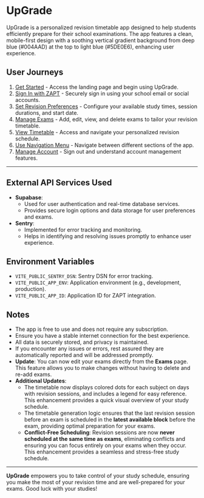# UpGrade

UpGrade is a personalized revision timetable app designed to help students efficiently prepare for their school examinations. The app features a clean, mobile-first design with a soothing vertical gradient background from deep blue (#004AAD) at the top to light blue (#5DE0E6), enhancing user experience.

## User Journeys

1. [Get Started](docs/journeys/get-started.md) - Access the landing page and begin using UpGrade.
2. [Sign In with ZAPT](docs/journeys/sign-in-with-zapt.md) - Securely sign in using your school email or social accounts.
3. [Set Revision Preferences](docs/journeys/set-revision-preferences.md) - Configure your available study times, session durations, and start date.
4. [Manage Exams](docs/journeys/manage-exams.md) - Add, edit, view, and delete exams to tailor your revision timetable.
5. [View Timetable](docs/journeys/view-timetable.md) - Access and navigate your personalized revision schedule.
6. [Use Navigation Menu](docs/journeys/use-navigation-menu.md) - Navigate between different sections of the app.
7. [Manage Account](docs/journeys/manage-account.md) - Sign out and understand account management features.

---

## External API Services Used

- **Supabase**:
  - Used for user authentication and real-time database services.
  - Provides secure login options and data storage for user preferences and exams.
- **Sentry**:
  - Implemented for error tracking and monitoring.
  - Helps in identifying and resolving issues promptly to enhance user experience.

## Environment Variables

- `VITE_PUBLIC_SENTRY_DSN`: Sentry DSN for error tracking.
- `VITE_PUBLIC_APP_ENV`: Application environment (e.g., development, production).
- `VITE_PUBLIC_APP_ID`: Application ID for ZAPT integration.

## Notes

- The app is free to use and does not require any subscription.
- Ensure you have a stable internet connection for the best experience.
- All data is securely stored, and privacy is maintained.
- If you encounter any issues or errors, rest assured they are automatically reported and will be addressed promptly.
- **Update**: You can now edit your exams directly from the **Exams** page. This feature allows you to make changes without having to delete and re-add exams.
- **Additional Updates**:
  - The timetable now displays colored dots for each subject on days with revision sessions, and includes a legend for easy reference. This enhancement provides a quick visual overview of your study schedule.
  - The timetable generation logic ensures that the last revision session before an exam is scheduled in the **latest available block** before the exam, providing optimal preparation for your exams.
  - **Conflict-Free Scheduling**: Revision sessions are now **never scheduled at the same time as exams**, eliminating conflicts and ensuring you can focus entirely on your exams when they occur. This enhancement provides a seamless and stress-free study schedule.

---

**UpGrade** empowers you to take control of your study schedule, ensuring you make the most of your revision time and are well-prepared for your exams. Good luck with your studies!
